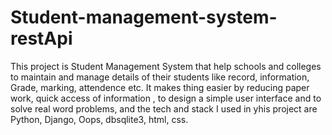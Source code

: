 # Student-management-system-restApi

This project is Student Management System that help schools and colleges to maintain and manage details of their students like record, information, Grade, marking, attendence etc. It makes thing easier by reducing paper work, quick access of information , to design a simple user interface and to solve real word problems, and the tech and stack I used in yhis project are Python, Django, Oops, dbsqlite3, html, css.
